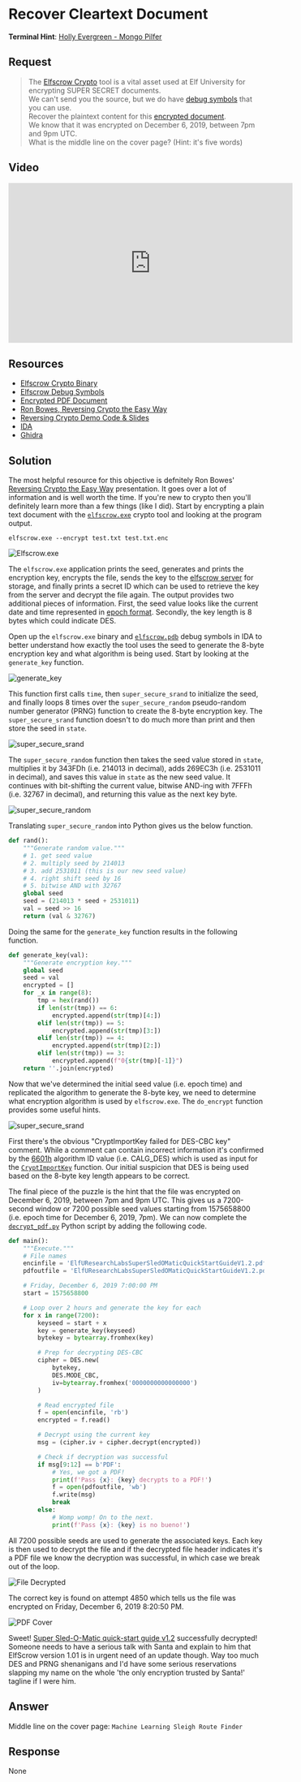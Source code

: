 # Recover Cleartext Document
**Terminal Hint**: [Holly Evergreen - Mongo Pilfer](../hints/h10.md)

## Request
> The [Elfscrow Crypto](https://downloads.elfu.org/elfscrow.exe) tool is a vital asset used at Elf University for encrypting SUPER SECRET documents.  
> We can't send you the source, but we do have [debug symbols](https://downloads.elfu.org/elfscrow.pdb) that you can use.  
> Recover the plaintext content for this [encrypted document](https://downloads.elfu.org/ElfUResearchLabsSuperSledOMaticQuickStartGuideV1.2.pdf.enc).  
> We know that it was encrypted on December 6, 2019, between 7pm and 9pm UTC.  
> What is the middle line on the cover page? (Hint: it's five words)

## Video
<div class="video-wrapper">
<iframe width="560" height="315" src="https://www.youtube.com/embed/PPbELj4PeKk?start=123" frameborder="0" allow="accelerometer; autoplay; encrypted-media; gyroscope; picture-in-picture" allowfullscreen></iframe>
</div>

## Resources
- [Elfscrow Crypto Binary](https://downloads.elfu.org/elfscrow.exe)
- [Elfscrow Debug Symbols](https://downloads.elfu.org/elfscrow.pdb)
- [Encrypted PDF Document](https://downloads.elfu.org/ElfUResearchLabsSuperSledOMaticQuickStartGuideV1.2.pdf.enc)
- [Ron Bowes, Reversing Crypto the Easy Way](https://youtu.be/obJdpKDpFBA)
- [Reversing Crypto Demo Code & Slides](https://tinyurl.com/kringlecon-crypto)
- [IDA](https://www.hex-rays.com/products/ida/support/download_freeware.shtml)
- [Ghidra](https://www.nsa.gov/resources/everyone/ghidra/) 

## Solution
The most helpful resource for this objective is defnitely Ron Bowes' [Reversing Crypto the Easy Way](https://youtu.be/obJdpKDpFBA) presentation. It goes over a lot of information and is well worth the time. If you're new to crypto then you'll definitely learn more than a few things (like I did). Start by encrypting a plain text document with the [`elfscrow.exe`](https://downloads.elfu.org/elfscrow.exe) crypto tool and looking at the program output.

```shell
elfscrow.exe --encrypt test.txt test.txt.enc
```

![Elfscrow.exe](../img/objectives/o10/o10_1.png)

The `elfscrow.exe` application prints the seed, generates and prints the encryption key, encrypts the file, sends the key to the [elfscrow server](https://elfscrow.elfu.org/api/store) for storage, and finally prints a secret ID which can be used to retrieve the key from the server and decrypt the file again. The output provides two additional pieces of information. First, the seed value looks like the current date and time represented in [epoch format](https://www.epochconverter.com). Secondly, the key length is 8 bytes which could indicate DES. 

Open up the `elfscrow.exe` binary and [`elfscrow.pdb`](https://downloads.elfu.org/elfscrow.pdb) debug symbols in IDA to better understand how exactly the tool uses the seed to generate the 8-byte encryption key and what algorithm is being used. Start by looking at the `generate_key` function.

![generate_key](../img/objectives/o10/o10_2_dontbelieveyou.png)

This function first calls `time`, then `super_secure_srand` to initialize the seed, and finally loops 8 times over the `super_secure_random` pseudo-random number generator (PRNG) function to create the 8-byte encryption key. The `super_secure_srand` function doesn't to do much more than print and then store the seed in `state`.

![super_secure_srand](../img/objectives/o10/o10_3.png)

The `super_secure_random` function then takes the seed value stored in `state`, multiplies it by 343FDh (i.e. 214013 in decimal), adds 269EC3h (i.e. 2531011 in decimal), and saves this value in `state` as the new seed value. It continues with bit-shifting the current value, bitwise AND-ing with 7FFFh (i.e. 32767 in decimal), and returning this value as the next key byte. 

![super_secure_random](../img/objectives/o10/o10_4.png)

Translating `super_secure_random` into Python gives us the below function.

```python
def rand():
    """Generate random value."""
    # 1. get seed value
    # 2. multiply seed by 214013
    # 3. add 2531011 (this is our new seed value)
    # 4. right shift seed by 16
    # 5. bitwise AND with 32767
    global seed
    seed = (214013 * seed + 2531011)
    val = seed >> 16
    return (val & 32767)
```

Doing the same for the `generate_key` function results in the following function.

```python
def generate_key(val):
    """Generate encryption key."""
    global seed
    seed = val
    encrypted = []
    for _x in range(8):
        tmp = hex(rand())
        if len(str(tmp)) == 6:
            encrypted.append(str(tmp)[4:])
        elif len(str(tmp)) == 5:
            encrypted.append(str(tmp)[3:])
        elif len(str(tmp)) == 4:
            encrypted.append(str(tmp)[2:])
        elif len(str(tmp)) == 3:
            encrypted.append(f"0{str(tmp)[-1]}")
    return ''.join(encrypted)
```

Now that we've determined the initial seed value (i.e. epoch time) and replicated the algorithm to generate the 8-byte key, we need to determine what encryption algorithm is used by `elfscrow.exe`. The `do_encrypt` function provides some useful hints.

![super_secure_srand](../img/objectives/o10/o10_5.png)

First there's the obvious "CryptImportKey failed for DES-CBC key" comment. While a comment can contain incorrect information it's confirmed by the [6601h](https://docs.microsoft.com/en-us/windows/win32/seccrypto/alg-id) algorithm ID value (i.e. CALG_DES) which is used as input for the [`CryptImportKey`](https://docs.microsoft.com/en-us/windows/win32/api/wincrypt/nf-wincrypt-cryptimportkey) function. Our initial suspicion that DES is being used based on the 8-byte key length appears to be correct.

The final piece of the puzzle is the hint that the file was encrypted on December 6, 2019, between 7pm and 9pm UTC. This gives us a 7200-second window or 7200 possible seed values starting from 1575658800 (i.e. epoch time for December 6, 2019, 7pm). We can now complete the [`decrypt_pdf.py`](../scripts.md#decrypt_pdfpy) Python script by adding the following code.

```python
def main():
    """Execute."""
    # File names
    encinfile = 'ElfUResearchLabsSuperSledOMaticQuickStartGuideV1.2.pdf.enc'
    pdfoutfile = 'ElfUResearchLabsSuperSledOMaticQuickStartGuideV1.2.pdf'

    # Friday, December 6, 2019 7:00:00 PM
    start = 1575658800

    # Loop over 2 hours and generate the key for each
    for x in range(7200):
        keyseed = start + x
        key = generate_key(keyseed)
        bytekey = bytearray.fromhex(key)

        # Prep for decrypting DES-CBC
        cipher = DES.new(
            bytekey,
            DES.MODE_CBC,
            iv=bytearray.fromhex('0000000000000000')
        )

        # Read encrypted file
        f = open(encinfile, 'rb')
        encrypted = f.read()

        # Decrypt using the current key
        msg = (cipher.iv + cipher.decrypt(encrypted))

        # Check if decryption was successful
        if msg[9:12] == b'PDF':
            # Yes, we got a PDF!
            print(f'Pass {x}: {key} decrypts to a PDF!')
            f = open(pdfoutfile, 'wb')
            f.write(msg)
            break
        else:
            # Womp womp! On to the next.
            print(f'Pass {x}: {key} is no bueno!')
```

All 7200 possible seeds are used to generate the associated keys. Each key is then used to decrypt the file and if the decrypted file header indicates it's a PDF file we know the decryption was successful, in which case we break out of the loop.

![File Decrypted](../img/objectives/o10/o10_6.png)

The correct key is found on attempt 4850 which tells us the file was encrypted on Friday, December 6, 2019 8:20:50 PM.

![PDF Cover](../img/objectives/o10/o10_7.png)

Sweet! [Super Sled-O-Matic quick-start guide v1.2](../files/ElfUResearchLabsSuperSledOMaticQuickStartGuideV1.2.pdf) successfully decrypted! Someone needs to have a serious talk with Santa and explain to him that ElfScrow version 1.01 is in urgent need of an update though. Way too much DES and PRNG shenanigans and I'd have some serious reservations slapping my name on the whole 'the only encryption trusted by Santa!' tagline if I were him.

## Answer
Middle line on the cover page: `Machine Learning Sleigh Route Finder`

## Response
None

